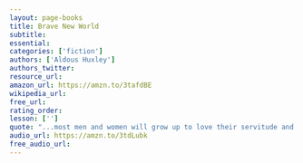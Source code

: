 ```yaml
---
layout: page-books
title: Brave New World
subtitle: 
essential: 
categories: ['fiction']
authors: ['Aldous Huxley']
authors_twitter: 
resource_url: 
amazon_url: https://amzn.to/3tafdBE
wikipedia_url: 
free_url: 
rating_order: 
lesson: ['']
quote: "...most men and women will grow up to love their servitude and will never dream of revolution."
audio_url: https://amzn.to/3tdLubk
free_audio_url: 
---
```

